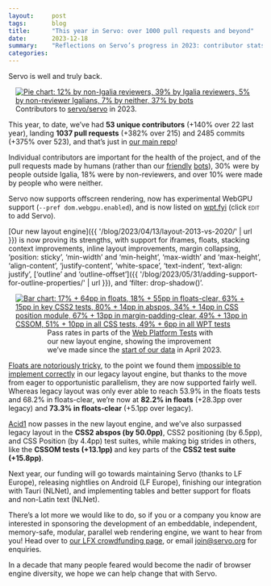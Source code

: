 ```yaml
---
layout:     post
tags:       blog
title:      "This year in Servo: over 1000 pull requests and beyond"
date:       2023-12-18
summary:    "Reflections on Servo’s progress in 2023: contributor stats, new features, layout improvements, WPT pass rates, and plans for next year."
categories:
---
```


Servo is well and truly back.

<figure class="_figr _default"><a href="{{ '/img/blog/recap-2023-contributors.png' | url }}"><img src="{{ '/img/blog/recap-2023-contributors.png' | url }}"
    alt="Pie chart: 12% by non-Igalia reviewers, 39% by Igalia reviewers, 5% by non-reviewer Igalians, 7% by neither, 37% by bots"></a>
<figcaption>Contributors to <a href="https://github.com/servo/servo">servo/servo</a> in 2023.</figcaption></figure>

<span class="_floatmin"></span>
This year, to date, we’ve had **53 unique contributors** (+140% over 22 last year), landing **1037 pull requests** (+382% over 215) and 2485 commits (+375% over 523), and that’s just in [our main repo](https://github.com/servo/servo)!

Individual contributors are important for the health of the project, and of the pull requests made by humans (rather than our [friendly](https://github.com/servo-wpt-sync) [bots](https://github.com/dependabot)), 30% were by people outside Igalia, 18% were by non-reviewers, and over 10% were made by people who were neither.

Servo now supports offscreen rendering, now has experimental WebGPU support (`--pref dom.webgpu.enabled`), and is now listed on [wpt.fyi](https://wpt.fyi) (click <span style="font-variant-caps: all-small-caps;">Edit</span> to add Servo).

[Our new layout engine]({{ '/blog/2023/04/13/layout-2013-vs-2020/' | url }}) is now proving its strengths, with support for iframes, floats, stacking context improvements, inline layout improvements, margin collapsing, ‘position: sticky’, ‘min-width’ and ‘min-height’, ‘max-width’ and ‘max-height’, ‘align-content’, ‘justify-content’, ‘white-space’, ‘text-indent’, ‘text-align: justify’, [‘outline’ and ‘outline-offset’]({{ '/blog/2023/05/31/adding-support-for-outline-properties/' | url }}), and ‘filter: drop-shadow()’.

<figure class="_figl _default" style="clear: both;"><a href="{{ '/img/blog/recap-2023-wpt.png' | url }}"><img src="{{ '/img/blog/recap-2023-wpt.png' | url }}"
    alt="Bar chart: 17% + 64pp in floats, 18% + 55pp in floats-clear, 63% + 15pp in key CSS2 tests, 80% + 14pp in abspos, 34% + 14pp in CSS position module, 67% + 13pp in margin-padding-clear, 49% + 13pp in CSSOM, 51% + 10pp in all CSS tests, 49% + 6pp in all WPT tests"></a>
<figcaption style="max-width: 25em; margin: 0 auto;">Pass rates in parts of the <a href="https://web-platform-tests.org">Web Platform Tests</a> with our new layout engine, showing the improvement we’ve made since the <a href="{{ '/blog/2023/07/20/servo-web-platform-tests/' | url }}">start of our data</a> in April 2023.</figcaption></figure>

<span class="_floatmin" style="clear: right;"></span>
[Floats are notoriously tricky](https://github.com/dbaron/inlines-and-floats), to the point we found them [impossible to implement correctly](https://github.com/servo/servo/wiki/Servo-Layout-Engines-Report) in our legacy layout engine, but thanks to the move from eager to opportunistic parallelism, they are now supported fairly well.
Whereas legacy layout was only ever able to reach 53.9% in the floats tests and 68.2% in floats-clear, we’re now at **82.2% in floats** (+28.3pp over legacy) and **73.3% in floats-clear** (+5.1pp over legacy).

[Acid1](http://acid1.acidtests.org) now passes in the new layout engine, and we’ve also surpassed legacy layout in the **CSS2 abspos (by 50.0pp)**, CSS2 positioning (by 6.5pp), and CSS Position (by 4.4pp) test suites, while making big strides in others, like the **CSSOM tests (+13.1pp)** and key parts of the **CSS2 test suite (+15.8pp)**.

<span class="_floatmin" style="clear: both;"></span>
Next year, our funding will go towards maintaining Servo (thanks to LF Europe), releasing nightlies on Android (LF Europe), finishing our integration with Tauri (NLNet), and implementing tables and better support for floats and non-Latin text (NLNet).

There’s a lot more we would like to do, so if you or a company you know are interested in sponsoring the development of an embeddable, independent, memory-safe, modular, parallel web rendering engine, we want to hear from you!
Head over to [our LFX crowdfunding page](https://crowdfunding.lfx.linuxfoundation.org/projects/servo), or email [join@servo.org](mailto:join@servo.org) for enquiries.

In a decade that many people feared would become the nadir of browser engine diversity, we hope we can help change that with Servo.

<!--
pull request data
$ tools/list-pull-request-contributors.sh servo/servo '2022-.*' | tee 2022.json
$ tools/list-pull-request-contributors.sh servo/servo '2023-.*' | tee 2023.json

pull requests
- 2022: 215 (< 2022.json jq -s length)
- 2023: 1037 (< 2023.json jq -s length)

contributors
- 2022: 22 (< 2022.json jq -r .user.login | sort | uniq -c | sort -nr | wc -l)
- 2023: 53 (< 2023.json jq -r .user.login | sort | uniq -c | sort -nr | wc -l)

reviewers
- https://github.com/orgs/servo/teams/developers
- copy($$("#team-members li[data-bulk-actions-id]").map(x => x.dataset.bulkActionsId).sort().join("\n"))

commits
- 2022: 523 (git log --pretty=format:$'%h\t%cd' | rg ' 2022 ' | wc -l)
- 2023: 2485 (git log --pretty=format:$'%h\t%cd' | rg ' 2023 ' | wc -l)

for wpt pass rates and all other analysis, see assets/img/blog/recap-2023.ods
-->

<style>
    /* guaranteed minimum width for first paragraph after a float */
    ._floatmin {
        display: block;
        width: 13em;
        overflow: hidden;
    }
    ._none {
        display: none;
    }
    ._fig:not(#specificity) {
        width: 33em;
        max-width: 100%;
        margin: 1em auto;
    }
    ._fig > ._flex {
        display: flex;
    }
    ._fig._min {
        width: min-content;
    }
    ._fig table {
        text-align: initial;
    }
    ._fig figcaption._notes {
        text-align: left;
        width: max-content;
        max-width: 100%;
    }
    ._figl:not(#specificity),
    ._figr:not(#specificity) {
        margin: 0 1em 1em;
    }
    ._figl {
        float: left;
    }
    ._figr {
        float: right;
    }
    ._figl > iframe,
    ._figr > iframe,
    ._figl > a > img,
    ._figr > a > img {
        width: 17em;
        max-width: max-content;
    }
    ._figl._default > iframe,
    ._figr._default > iframe,
    ._figl._default > a > img,
    ._figr._default > a > img {
        width: auto;
    }
    ._runin {
        margin-bottom: 1em;
    }
    ._runin > p,
    ._runin > h2 {
        display: inline;
    }
    ._correction {
        max-width: 33em;
        margin: 1em auto;
        border-bottom: 1px solid;
        padding-bottom: 1em;
    }
</style>
